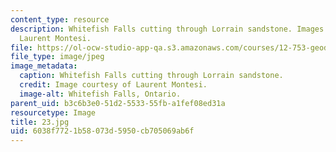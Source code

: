 ```yaml
---
content_type: resource
description: Whitefish Falls cutting through Lorrain sandstone. Images courtesy of
  Laurent Montesi.
file: https://ol-ocw-studio-app-qa.s3.amazonaws.com/courses/12-753-geodynamics-seminar-spring-2005/6038f7721b58073d5950cb705069ab6f_23.jpg
file_type: image/jpeg
image_metadata:
  caption: Whitefish Falls cutting through Lorrain sandstone.
  credit: Image courtesy of Laurent Montesi.
  image-alt: Whitefish Falls, Ontario.
parent_uid: b3c6b3e0-51d2-5533-55fb-a1fef08ed31a
resourcetype: Image
title: 23.jpg
uid: 6038f772-1b58-073d-5950-cb705069ab6f
---
```

